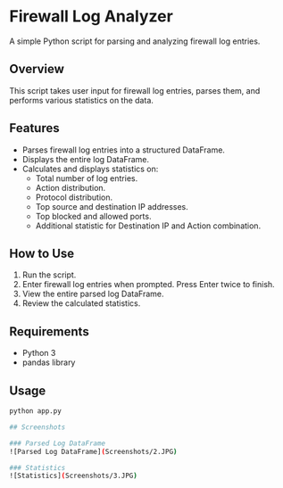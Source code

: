 # Firewall Log Analyzer

A simple Python script for parsing and analyzing firewall log entries.

## Overview

This script takes user input for firewall log entries, parses them, and performs various statistics on the data.

## Features

- Parses firewall log entries into a structured DataFrame.
- Displays the entire log DataFrame.
- Calculates and displays statistics on:
  - Total number of log entries.
  - Action distribution.
  - Protocol distribution.
  - Top source and destination IP addresses.
  - Top blocked and allowed ports.
  - Additional statistic for Destination IP and Action combination.

## How to Use

1. Run the script.
2. Enter firewall log entries when prompted. Press Enter twice to finish.
3. View the entire parsed log DataFrame.
4. Review the calculated statistics.

## Requirements

- Python 3
- pandas library

## Usage

```bash
python app.py

## Screenshots

### Parsed Log DataFrame
![Parsed Log DataFrame](Screenshots/2.JPG)

### Statistics
![Statistics](Screenshots/3.JPG)

